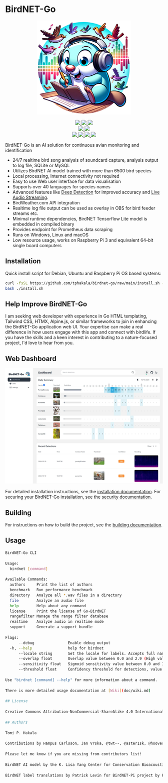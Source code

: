 # BirdNET-Go

<p align="center">
  <img src="doc/BirdNET-Go-logo.webp" />
</p>
<p align="center">
  <!-- Project Status -->
  <a href="https://github.com/tphakala/birdnet-go/releases">
    <img src="https://img.shields.io/github/v/release/tphakala/birdnet-go?include_prereleases&style=flat-square&color=blue">
  </a>
  <a href="https://creativecommons.org/licenses/by-nc-sa/4.0/">
    <img src="https://badgen.net/badge/License/CC-BY-NC-SA%204.0/green">
  </a>
  <img src="https://badgen.net/badge/OS/Linux%2C%20Windows%2C%20macOS/blue">

  <br>

  <!-- Code Quality -->
  <a href="https://golang.org">
    <img src="https://img.shields.io/badge/Built%20with-Go-teal?style=flat-square&logo=go">
  </a>
  <a href="https://goreportcard.com/report/github.com/tphakala/birdnet-go">
    <img src="https://goreportcard.com/badge/github.com/tphakala/birdnet-go?style=flat-square">
  </a>

  <br>

  <!-- Community -->
  <a href="https://github.com/tphakala/birdnet-go/network/members">
    <img src="https://img.shields.io/github/forks/tphakala/birdnet-go?style=flat-square&color=purple">
  <a href="https://github.com/tphakala/birdnet-go/graphs/contributors">
    <img src="https://img.shields.io/github/contributors/tphakala/birdnet-go?style=flat-square&color=orange">
  </a>
  </a>
  <a href="https://github.com/tphakala/birdnet-go/issues">
    <img src="https://img.shields.io/github/issues/tphakala/birdnet-go?style=flat-square&color=red">
  </a>

  <a href="https://coderabbit.ai">
    <img src="https://img.shields.io/coderabbit/prs/github/tphakala/birdnet-go?utm_source=oss&utm_medium=github&utm_campaign=tphakala%2Fbirdnet-go&labelColor=171717&color=FF570A&link=https%3A%2F%2Fcoderabbit.ai&label=CodeRabbit+Reviews">
  </a>
</p>

BirdNET-Go is an AI solution for continuous avian monitoring and identification

- 24/7 realtime bird song analysis of soundcard capture, analysis output to log file, SQLite or MySQL
- Utilizes BirdNET AI model trained with more than 6500 bird species
- Local processing, Internet connectivity not required
- Easy to use Web user interface for data visualisation
- Supports over 40 languages for species names
- Advanced features like [Deep Detection](doc/wiki.md#deep-detection) for improved accuracy and [Live Audio Streaming](doc/wiki.md#live-audio-streaming).
- BirdWeather.com API integration
- Realtime log file output can be used as overlay in OBS for bird feeder streams etc.
- Minimal runtime dependencies, BirdNET Tensorflow Lite model is embedded in compiled binary
- Provides endpoint for Prometheus data scraping
- Runs on Windows, Linux and macOS
- Low resource usage, works on Raspberry Pi 3 and equivalent 64-bit single board computers

## Installation

Quick install script for Debian, Ubuntu and Raspberry Pi OS based systems:

```bash
curl -fsSL https://github.com/tphakala/birdnet-go/raw/main/install.sh -o install.sh
bash ./install.sh
```

## Help Improve BirdNET-Go

I am seeking web developer with experience in Go HTML templating, Tailwind CSS, HTMX, Alpine.js, or
similar frameworks to join in enhancing the BirdNET-Go application web UI. Your expertise can make
a real difference in how users engage with this app and connect with birdlife. If you have the
skills and a keen interest in contributing to a nature-focused project, I'd love to hear from you.

## Web Dashboard

<img src="doc/BirdNET-Go-dashboard.webp" />

For detailed installation instructions, see the [installation documentation](doc/installation.md). For securing your BirdNET-Go installation, see the [security documentation](doc/security.md).

## Building
For instructions on how to build the project, see the [building documentation](doc/building.md).


## Usage

```bash
BirdNET-Go CLI

Usage:
  birdnet [command]

Available Commands:
  authors     Print the list of authors
  benchmark   Run performance benchmark
  directory   Analyze all *.wav files in a directory
  file        Analyze an audio file
  help        Help about any command
  license     Print the license of Go-BirdNET
  rangefilter Manage the range filter database
  realtime    Analyze audio in realtime mode
  support     Generate a support bundle

Flags:
      --debug               Enable debug output
  -h, --help                help for birdnet
      --locale string       Set the locale for labels. Accepts full name or 2-letter code. (default "finnish")
      --overlap float       Overlap value between 0.0 and 2.9 (High values like 2.7 enable Deep Detection)
      --sensitivity float   Sigmoid sensitivity value between 0.0 and 1.5 (default 1)
      --threshold float     Confidency threshold for detections, value between 0.1 to 1.0 (default 0.8)

Use "birdnet [command] --help" for more information about a command.

There is more detailed usage documentation at [Wiki](doc/wiki.md)

## License

Creative Commons Attribution-NonCommercial-ShareAlike 4.0 International

## Authors

Tomi P. Hakala

Contributions by Hampus Carlsson, Jan Vrska, @twt--, @aster1sk, @hoover67

Please let me know if you are missing from contributors list!

BirdNET AI model by the K. Lisa Yang Center for Conservation Bioacoustics at the Cornell Lab of Ornithology in collaboration with Chemnitz University of Technology. Stefan Kahl, Connor Wood, Maximilian Eibl, Holger Klinck.

BirdNET label translations by Patrick Levin for BirdNET-Pi project by Patrick McGuire.